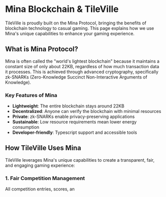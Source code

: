 # Mina Blockchain & TileVille

TileVille is proudly built on the Mina Protocol, bringing the benefits of blockchain technology to casual gaming. This page explains how we use Mina's unique capabilities to enhance your gaming experience.

## What is Mina Protocol?

Mina is often called the "world's lightest blockchain" because it maintains a constant size of only about 22KB, regardless of how much transaction data it processes. This is achieved through advanced cryptography, specifically zk-SNARKs (Zero-Knowledge Succinct Non-Interactive Arguments of Knowledge).

### Key Features of Mina

- **Lightweight**: The entire blockchain stays around 22KB
- **Decentralized**: Anyone can verify the blockchain with minimal resources
- **Private**: zk-SNARKs enable privacy-preserving applications
- **Sustainable**: Low resource requirements mean lower energy consumption
- **Developer-friendly**: Typescript support and accessible tools

## How TileVille Uses Mina

TileVille leverages Mina's unique capabilities to create a transparent, fair, and engaging gaming experience:

### 1. Fair Competition Management

All competition entries, scores, an